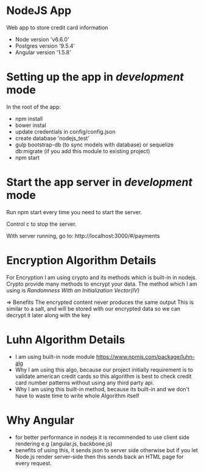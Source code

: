 # NodeJS App
Web app to store credit card information

* Node version 'v6.6.0'
* Postgres version '9.5.4'
* Angular version '1.5.8'

# Setting up the app in *development* mode

In the root of the app:
* npm install
* bower instal
* update credentials in config/config.json
* create database 'nodejs_test'
* gulp bootstrap-db (to sync models with database) or sequelize db:migrate (if you add this module to existing project)
* npm start

# Start the app server in *development* mode

Run npm start every time you need to start the server.

Control c to stop the server.

With server running, go to:
http://localhost:3000/#/payments

# Encryption Algorithm Details

For Encryption I am using crypto and its methods which is built-in in nodejs.
Crypto provide many methods to encrypt your data.
The method which I am using is *Randomness With an Initialization Vector(IV)*

=> Benefits
 The encrypted content never produces the same output
 This is similar to a salt, and will be stored with our encrypted data so we can decrypt it later along with the key

# Luhn Algorithm Details

 * I am using built-in node module https://www.npmjs.com/package/luhn-alg
 * Why I am using this algo, because our project initially requirement is to validate american credit cards so this algorithm is best to check credit card number patterns without using any third party api.
 * Why I am using this built-in method, because its built-in and we don't have to waste time to write whole Algorithm itself

# Why Angular

* for better performance in nodejs it is recommended to use client side rendering e.g (angular.js, backbone.js)
* benefits of using this, it sends json to server side otherwise but if you let Node.js render server-side then this sends back an HTML page for every request.
